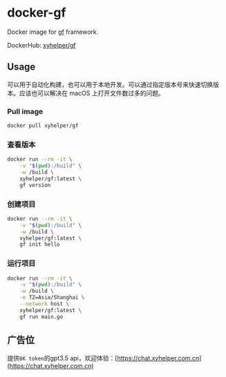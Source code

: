 # docker-gf

Docker image for [gf](https://github.com/gogf/gf/releases) framework.

DockerHub: [xyhelper/gf](https://hub.docker.com/r/xyhelper/gf)

## Usage

可以用于自动化构建，也可以用于本地开发。可以通过指定版本号来快速切换版本。应该也可以解决在 macOS 上打开文件数过多的问题。

### Pull image

```bash
docker pull xyhelper/gf
```

### 查看版本

```bash
docker run --rm -it \
    -v "$(pwd):/build" \
    -w /build \
    xyhelper/gf:latest \
    gf version
```

### 创建项目

```bash
docker run --rm -it \
    -v "$(pwd):/build" \
    -w /build \
    xyhelper/gf:latest \
    gf init hello
```

### 运行项目

```bash
docker run --rm -it \
    -v "$(pwd):/build" \
    -w /build \
    -e TZ=Asia/Shanghai \
    --network host \
    xyhelper/gf:latest \
    gf run main.go
```

## 广告位

提供`8K token`的gpt3.5 api，欢迎体验：[https://chat.xyhelper.com.cn](https://chat.xyhelper.com.cn)